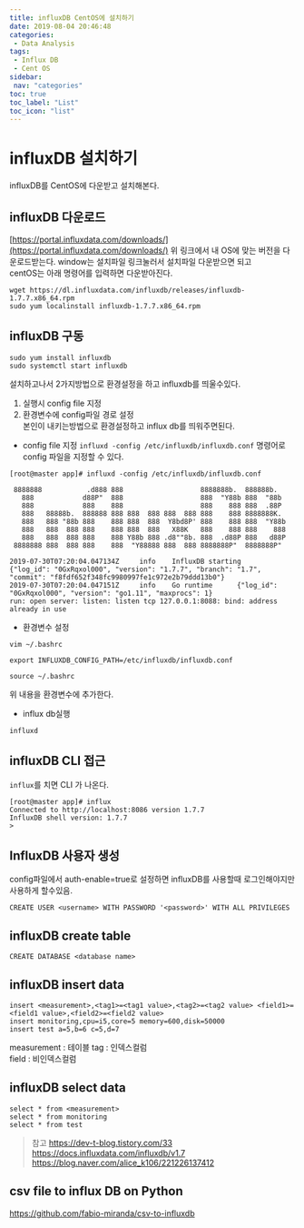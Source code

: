 ```yaml
---
title: influxDB CentOS에 설치하기
date: 2019-08-04 20:46:48
categories: 
 - Data Analysis
tags: 
 - Influx DB
 - Cent OS
sidebar:
 nav: "categories"
toc: true
toc_label: "List"
toc_icon: "list"
---
```

# influxDB 설치하기
influxDB를 CentOS에 다운받고 설치해본다.

## influxDB 다운로드
[https://portal.influxdata.com/downloads/](https://portal.influxdata.com/downloads/)
위 링크에서 내 OS에 맞는 버전을 다운로드받는다. 
window는 설치파일 링크눌러서 설치파일 다운받으면 되고  
centOS는 아래 명령어를 입력하면 다운받아진다. 
```
wget https://dl.influxdata.com/influxdb/releases/influxdb-1.7.7.x86_64.rpm
sudo yum localinstall influxdb-1.7.7.x86_64.rpm
```


## influxDB 구동

```
sudo yum install influxdb
sudo systemctl start influxdb
```

설치하고나서 2가지방법으로 환경설정을 하고 influxdb를 띄울수있다. 
1) 실행시 config file 지정  
2) 환경변수에 config파일 경로 설정  
본인이 내키는방법으로 환경설정하고 influx db를 띄워주면된다.

- config file 지정
`influxd -config /etc/influxdb/influxdb.conf` 명령어로 config 파일을 지정할 수 있다.

```
[root@master app]# influxd -config /etc/influxdb/influxdb.conf

 8888888           .d888 888                   8888888b.  888888b.
   888            d88P"  888                   888  "Y88b 888  "88b
   888            888    888                   888    888 888  .88P
   888   88888b.  888888 888 888  888 888  888 888    888 8888888K.
   888   888 "88b 888    888 888  888  Y8bd8P' 888    888 888  "Y88b
   888   888  888 888    888 888  888   X88K   888    888 888    888
   888   888  888 888    888 Y88b 888 .d8""8b. 888  .d88P 888   d88P
 8888888 888  888 888    888  "Y88888 888  888 8888888P"  8888888P"

2019-07-30T07:20:04.047134Z     info    InfluxDB starting       {"log_id": "0GxRqxol000", "version": "1.7.7", "branch": "1.7", "commit": "f8fdf652f348fc9980997fe1c972e2b79ddd13b0"}
2019-07-30T07:20:04.047151Z     info    Go runtime      {"log_id": "0GxRqxol000", "version": "go1.11", "maxprocs": 1}
run: open server: listen: listen tcp 127.0.0.1:8088: bind: address already in use

```

- 환경변수 설정

```
vim ~/.bashrc
```

```
export INFLUXDB_CONFIG_PATH=/etc/influxdb/influxdb.conf
```

```
source ~/.bashrc
```
위 내용을 환경변수에 추가한다.

- influx db실행

```
influxd
```

## influxDB CLI 접근

`influx`를 치면 CLI 가 나온다.
```
[root@master app]# influx
Connected to http://localhost:8086 version 1.7.7
InfluxDB shell version: 1.7.7
>
```


## InfluxDB 사용자 생성
config파일에서 auth-enable=true로 설정하면 influxDB를 사용할때 로그인해야지만 사용하게 할수있음.  
```
CREATE USER <username> WITH PASSWORD '<password>' WITH ALL PRIVILEGES
```

## influxDB create table
```
CREATE DATABASE <database name>
```


## influxDB insert data
```
insert <measurement>,<tag1>=<tag1 value>,<tag2>=<tag2 value> <field1>=<field1 value>,<field2>=<field2 value>
insert monitoring,cpu=i5,core=5 memory=600,disk=50000
insert test a=5,b=6 c=5,d=7
```
measurement : 테이블
tag : 인덱스컬럼  
field : 비인덱스컬럼  

## influxDB select data
```
select * from <measurement>
select * from monitoring
select * from test
```



> 참고 https://dev-t-blog.tistory.com/33  
https://docs.influxdata.com/influxdb/v1.7  
https://blog.naver.com/alice_k106/221226137412  


## csv file to influx DB on Python
https://github.com/fabio-miranda/csv-to-influxdb































